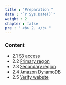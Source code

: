 ```yaml
---
title : "Preparation "
date : "`r Sys.Date()`"
weight : 2
chapter : false
pre : " <b> 2. </b> "
---
```


### Content
- 2.1 [S3 access](../2.preparation/2.1.s3access/)
- 2.2 [Primary region](../2.preparation/2.2.primaryregion/)
- 2.3 [Secondary region](../2.preparation/2.3.secondaryregion/)
- 2.4 [Amazon DynamoDB](../2.preparation/2.4.amazondynamodb/)
- 2.5 [Verify website](../2.preparation/2.5.verifywebsite/)